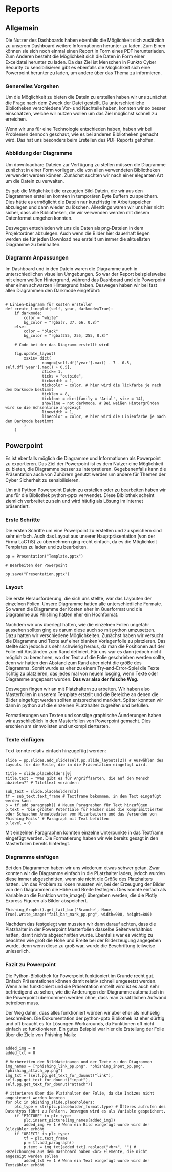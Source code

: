 # Reports
## Allgemein

Die Nutzer des Dashboards haben ebenfalls die Möglichkeit sich zusätzlich zu unserem Dashboard weitere Informationen herunter zu laden. Zum Einen können sie sich noch einmal einen Report in Form eines PDF herunterladen. Zum Anderen besteht die Möglichkeit sich die Daten in Form einer Exceldatei herunter zu laden. Da das Ziel ist Menschen in Punkto Cyber Security zu sensibilisieren gibt es ebenfalls die Möglichkeit sich eine Powerpoint herunter zu laden, um andere über das Thema zu informieren.

### Generelles Vorgehen

Um die Möglichkeit zu bieten die Datein zu erstellen haben wir uns zunächst die Frage nach dem Zweck der Datei gestellt. Da unterschiedliche Bibliotheken verschiedene Vor- und Nachteile haben, konnten wir so besser einschätzen, welche wir nutzen wollen um das Ziel möglichst schnell zu erreichen. 

Wenn wir uns für eine Technologie entschieden haben, haben wir bei Problemen dennoch geschaut, wie es bei anderen Bibliotheken gemacht wird. Das hat uns besonders beim Erstellen des PDF Reports geholfen.

### Abbildung der Diagramme

Um downloadbare Dateien zur Verfügung zu stellen müssen die Diagramme zunächst in einer Form vorliegen, die von allen verwendeten Bibliotheken verwendet werden können. Zunächst suchten wir nach einer eleganten Art um die Datein zu verwalten. 

Es gab die Möglichkeit die erzeugten Bild-Datein, die wir aus den Diagrammen erstellen konnten in temporären Byte Buffern zu speichern. Dies hätte es ermöglicht die Datein nur kurzfristig im Arbeitsspeicher abzulegen und dann wieder zu löschen. Allerdings waren wir uns hier nicht sicher, dass alle Bibliotheken, die wir verwenden werden mit diesem Datenformat umgehen konnten. 

Deswegen entschieden wir uns die Daten als png-Dateien in dem Projektordner abzulegen. Auch wenn die Bilder hier dauerhaft liegen werden sie für jeden Download neu erstellt um immer die aktuellsten Diagramme zu beinhalten.

### Diagramm Anpassungen

Im Dashboard und in den Datein waren die Diagramme auch in unterschiedlichen visuellen Umgebungen. So war der Report beispielsweise mit einem weißen Hintergrund, während das Dashboard und die Powerpoint eher einen schwarzen Hintergrund haben. Deswegen haben wir bei fast allen Diagrammen den Darkmode eingeführt:

```

# Linien-Diagramm für Kosten erstellen 
def create_lineplot(self, year, darkmode=True): 
    if darkmode:
        color = "white"
        bg_color = "rgba(7, 37, 66, 0.8)"
    else:
        color = "black"  
        bg_color = "rgba(255, 255, 255, 0.8)"

    # Code bei der das Diagramm erstellt wird

    fig.update_layout(
        xaxis= dict(
                range=[self.df['year'].max() - 7 - 0.5, self.df['year'].max() + 0.5],
                dtick= 1,
                ticks = "outside",
                tickwidth = 1,
                tickcolor = color, # hier wird die Tickfarbe je nach dem Darkmode bestimmt
                ticklen = 8,
                tickfont = dict(family = 'Arial', size = 14),
                showline = not darkmode, # Bei weißen Hintergründen wird so die Achsenlinie angezeigt
                linewidth = 1,
                linecolor = color, # hier wird die Linienfarbe je nach dem Darkmode bestimmt
        )
    )
```



## Powerpoint

Es ist ebenfalls möglich die Diagramme und Informationen als Powerpoint zu exportieren. Das Ziel der Powerpoint ist es dem Nutzer eine Möglichkeit zu bieten, die Diagramme besser zu interpretieren. Gegebenenfalls kann die Präsentation auch von Zuhörern genutzt werden um andere für Themen der Cyber Sicherheit zu sensibilisieren.

Um mit Python Powerpoint Datein zu erstellen oder zu bearbeiten haben wir uns für die Bibliothek python-pptx verwendet. Diese Bibliothek scheint ziemlich verbreitet zu sein und wird häufig als Lösung im Internet präsentiert. 

### Erste Schritte

Die ersten Schritte um eine Powerpoint zu erstellen und zu speichern sind sehr einfach. Auch das Layout aus unserer Hauptpräsentation (von der Firma LaCTiS) zu übernehmen ging recht einfach, da es die Möglichkeit Templates zu laden und zu bearbeiten.

```
pp = Presentation("Template.pptx")

# Bearbeiten der Powerpoint

pp.save("Presentation.pptx")

```

### Layout

Die erste Herausforderung, die sich uns stellte, war das Layouten der einzelnen Folien. Unsere Diagramme hatten alle unterschiedliche Formate. So waren die Diagramme der Kosten eher im Querformat und die Diagramme aus Phishing hatten eher ein Hochformat.

Nachdem wir uns überlegt hatten, wie die einzelnen Folien ungefähr aussehen sollten ging es darum diese auch so mit python umzusetzen. Dazu hatten wir verschiedene Möglichkeiten. Zunächst haben wir versucht die Diagramme und Texte auf einer blanken Vorlagenfolie zu platzieren. Das stellte sich jedoch als sehr schwierig heraus, da man die Positionen auf der Folie mit Abständen zum Rand definiert. Für uns war es dann jedoch nicht möglich zu berechnen, wo der Text auf die Folie geschrieben werden sollte, denn wir hatten den Abstand zum Rand aber nicht die größe des Diagramms. Somit wurde es eher zu einem Try-and-Error-Spiel die Texte richtig zu platzieren, das jedes mal von neuem losging, wenn Texte oder Diagramme angepasst wurden. **Das war also der falsche Weg.**

Deswegen fingen wir an mit Platzhaltern zu arbeiten. Wir haben also Masterfolien in unserem Template erstellt und die Bereiche an denen die Bilder eingefügt werden sollten entsprechend markiert. Später konnten wir dann in python auf die einzelnen PLatzhalter zugreifen und befüllen. 

Formatierungen von Texten und sonstige graphische Äunderungen haben wir ausschließlich in den Masterfolien von Powerpoint gemacht. Dies erschien am sinnvollsten und unkompliziertesten.

### Texte einfügen

Text konnte relativ einfach hinzugefügt werden:

```
slide = pp.slides.add_slide(self.pp.slide_layouts[2]) # Auswählen des Layouts für die Seite, die in die Präsentation eingefügt wird.

title = slide.placeholders[0]
title.text = "Was gibt es für Angriffsarten, die auf den Mensch abzielen?" # Titeltext verändern

sub_text = slide.placeholders[2]
tf = sub_text.text_frame # Textframe bekommen, in dem Text eingefügt werden kann
p = tf.add_paragraph() # Neuen Paragraphen für Text hinzufügen
p.text = 'Die größten Potentiale für Hacker sind die Komprimittierten oder Schwachen Anmeldedaten von Mitarbeitern und das Versenden von Phishing-Mails' # Paragraph mit Text befüllen
p.level = 0  

```

Mit einzelnen Paragraphen konnten einzelne Unterpunkte in das Textframe eingefügt werden. Die Formatierung haben wir wie bereits gesagt in den Masterfolien bereits hinterlegt.

### Diagramme einfügen

Bei den Diagrammen haben wir uns wiederum etwas schwer getan. Zwar konnten wir die Diagramme einfach in die PLatzhalter laden, jedoch wurden diese immer abgeschnitten, wenn sie nicht die Größe des Platzhalters hatten. Um das Problem zu lösen mussten wir, bei der Erzeugung der Bilder von den Diagrammen die Höhe und Breite festlegen. Dies konnte einfach als Variable an die Funktion write_image() übergeben werden, die die Plotly Express Figuren als Bilder abspeichert.

```
Phishing_Graphs().get_fail_bar('Branche', None, True).write_image("fail_bar_mark_pp.png", width=900, height=800)

```

Nachdem das festgelegt war mussten wir dann darauf achten, dass die Platzhalter in der Powerpoint Masterfolien dasselbe Seitenverhältniss hatten, damit nichts abgeschnitten wurde. Ebenfalls war es wichtig zu beachten wie groß die Höhe und Breite bei der Bilderzeugung angegeben wurde, denn wenn diese zu groß war, wurde die Beschriftung teilweise unleserlich.


### Fazit zu Powerpoint

Die Python-Bibliothek für Powerpoint funktioniert im Grunde recht gut. Einfach Präsentationen können damit relativ schnell umgesetzt werden. Wenn alles funktioniert und die Präsentation erstellt wird ist es auch sehr befriedigend zu sehen, wie die Änderungen der Diagramme automatisch in die Powerpoint übernommen werden ohne, dass man zusätzlichen Aufwand betreiben muss.

Der Weg dahin, dass alles funktioniert würden wir aber eher als mühselig beschreiben. Die Dokumentation der python-pptx Bibliothek ist eher dürftig und oft braucht es für Lösungen Workarounds, da Funktionen oft nicht einfach so funktionieren. Ein gutes Beispiel war hier die Erstellung der Folie über die Ziele von Phishing Mails:

```

added_img = 0
added_txt = 0

# Vorbereiten der Bilddateinamen und der Texte zu den Diagrammen
img_names = ["phishing_link_pp.png", "phishing_input_pp.png", "phishing_attach_pp.png"]
img_txt = [self.pg.get_text_for_dounut("link"), self.pg.get_text_for_dounut("input"), self.pg.get_text_for_dounut("attach")]

# itterieren über die Platzhalter der Folie, da die Indizes nicht angesteuert werden konnten
for plc in phishing_slide.placeholders:
    plc_type = str(plc.placeholder_format.type) # Öfteres aufrufen des Datentyps führt zu Fehlern. Deswegen wird es als Variable gespeichert.
    if "PICTURE" in plc_type:
        plc.insert_picture(img_names[added_img])
        added_img += 1 # Wenn ein Bild eingefügt wurde wird der Bildzähler erhöht
    if "OBJECT" in plc_type:
        tf = plc.text_frame
        p = tf.add_paragraph()
        p.text = img_txt[added_txt].replace("<br>", "") # Bezeichnungen aus dem Dashboard haben <br> Elemente, die nicht angezeigt werden sollen 
        added_txt += 1 # Wenn ein Text eingefügt wurde wird der Textzähler erhöht

```







